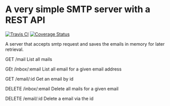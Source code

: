 # A very simple SMTP server with a REST API

[![Travis CI](https://travis-ci.org/sorenmat/gosmtpd.svg?branch=master)](https://travis-ci.org/sorenmat/gosmtpd)
[![Coverage Status](https://coveralls.io/repos/sorenmat/gosmtpd/badge.svg)](https://coveralls.io/r/sorenmat/gosmtpd)

A server that accepts smtp request and saves the emails in memory for later retrieval.

GET /mail List all mails

GEt /inbox/:email List all email for a given email address

GET /email/:id Get an email by id

DELETE /inbox/:email Delete all mails for a given email

DELETE /email/:id Delete a email via the id


